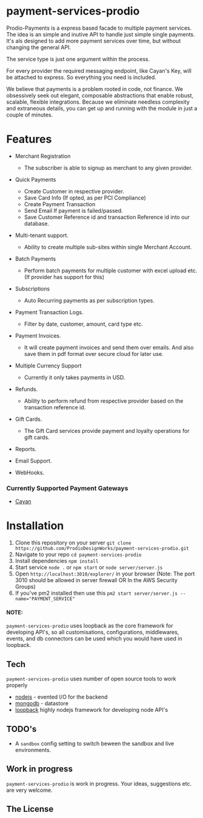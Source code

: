 # payment-services-prodio

Prodio-Payments is a express based facade to multiple payment services.  
The idea is an simple and inutive API to handle just simple single payments. It's als designed to add more payment services over time, but without changing the general API.

The service type is just one argument within the process.

For every provider the required messaging endpoint, like Cayan's Key, will be attached to express. So everything you need is included.

We believe that payments is a problem rooted in code, not finance. We obsessively seek out elegant, composable abstractions that enable robust, scalable, flexible integrations. Because we eliminate needless complexity and extraneous details, you can get up and running with the module in just a couple of minutes.

# Features

* Merchant Registration
	* The subscriber is able to signup as merchant to any given provider.

* Quick Payments
	* Create Customer in respective provider.
	* Save Card Info (If opted, as per PCI Compliance)
	* Create Payment Transaction
	* Send Email If payment is failed/passed.
	* Save Customer Reference id and transaction Reference id into our database.

* Multi-tenant support.
	* Ability to create multiple sub-sites within single Merchant Account.

* Batch Payments
	* Perform batch payments for multiple customer with excel upload etc. (If provider has support for this)

* Subscriptions
	* Auto Recurring payments as per subscription types.

* Payment Transaction Logs.
	* Filter by date, customer, amount, card type etc.

* Payment Invoices.
	* It will create payment invoices and send them over emails. And also save them in pdf format over secure cloud for later use.

* Multiple Currency Support
	* Currently it only takes payments in USD.

* Refunds.
	* Ability to perform refund from respective provider based on the transaction reference id.

* Gift Cards.
	* The Gift Card services provide payment and loyalty operations for gift cards.

* Reports.

* Email Support.

* WebHooks.
 

### Currently Supported Payment Gateways

* [Cayan](https://cayan.com)


# Installation
1. Clone this repository on your server `git clone https://github.com/ProdioDesignWorks/payment-services-prodio.git`
2. Navigate to your repo `cd payment-services-prodio`
3. Install dependencies `npm install`
4. Start service `node .` or `npm start` or `node server/server.js`
5. Open `http://localhost:3010/explorer/` in your browser (Note: The port 3010 should be allowed in server firewall OR In the AWS Security Groups)
6. If you've pm2 installed then use this `pm2 start server/server.js --name="PAYMENT_SERVICE"`
#### NOTE: 
`payment-services-prodio` uses loopback as the core framework for developing API's, so all customisations, configurations, middlewares, events, and db connectors can be used which you would have used in loopback. 


## Tech
`payment-services-prodio` uses number of open source tools to work properly

* [nodejs](https://nodejs.org/) - evented I/O for the backend
* [mongodb](https://github.com/mongodb/mongo) - datastore
* [loopback](https://loopback.io/) highly nodejs framework for developing node API's


## TODO's

* A `sandbox` config setting to switch beween the sandbox and live environments.


## Work in progress

`payment-services-prodio` is work in progress. Your ideas, suggestions etc. are very welcome.


## The License

